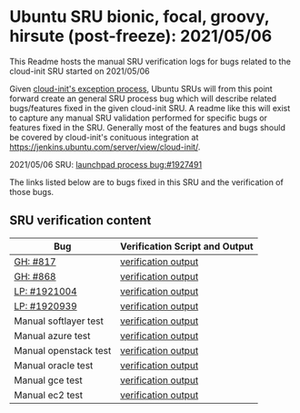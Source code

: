 Ubuntu SRU bionic, focal, groovy, hirsute (post-freeze): 2021/05/06
=====
This Readme hosts the manual SRU verification logs for bugs related to the cloud-init SRU started on 2021/05/06

Given [cloud-init's exception process](https://wiki.ubuntu.com/CloudinitUpdates), Ubuntu SRUs will from this point forward create an general SRU process bug which will describe related bugs/features fixed in the given cloud-init SRU. A readme like this will exist to capture any manual SRU validation performed for specific bugs or features fixed in the SRU. Generally most of the features and bugs should be covered by cloud-init's conituous integration at https://jenkins.ubuntu.com/server/view/cloud-init/.


2021/05/06 SRU: [launchpad process bug:#1927491](https://pad.lv/1927491)


The links listed below are to bugs fixed in this SRU and the verification of those bugs.

## SRU verification content
| Bug | Verification Script and Output |
| -------- |  -------- |
| [GH: #817](https://github.com/canonical/cloud-init/commit/13606a12) | [verification output](../bugs/gh-817.txt) |
| [GH: #868](https://github.com/canonical/cloud-init/commit/02db2c3e) | [verification output](../bugs/gh-868.txt) |
| [LP: #1921004](http://pad.lv/1921004) | [verification output](../bugs/lp-1921004.txt) |
| [LP: #1920939](http://pad.lv/1920939) | [verification output](../bugs/lp-1920939.txt) |
| Manual softlayer test | [verification output](../manual/softlayer-sru-21.2.txt) |
| Manual azure test | [verification output](../manual/azure-sru-21.2.txt) |
| Manual openstack test | [verification output](../manual/openstack-sru-21.2.txt) |
| Manual oracle test | [verification output](../manual/oracle-sru-21.2.txt) |
| Manual gce test | [verification output](../manual/gce-sru-21.2.txt) |
| Manual ec2 test | [verification output](../manual/ec2-sru-21.2.txt) |
